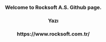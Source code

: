 <h3 align="center">Welcome to Rocksoft A.S. Github page.</h3>
<!-- <img align="center" src="./Rocksoft-Gorseller/rock-logo-small_Çalişma-Yüzeyi-1.png" width="300" 
     height="100"/> -->
<h3 align="center" <img src="./Rocksoft-Gorseller/rock-logo-small_Çalişma-Yüzeyi-1.png" width="300" 
     height="100"/> Yazı </h3>

 <h3 align="center">https://www.rocksoft.com.tr/</h3> 
<p align="left">
</p>
